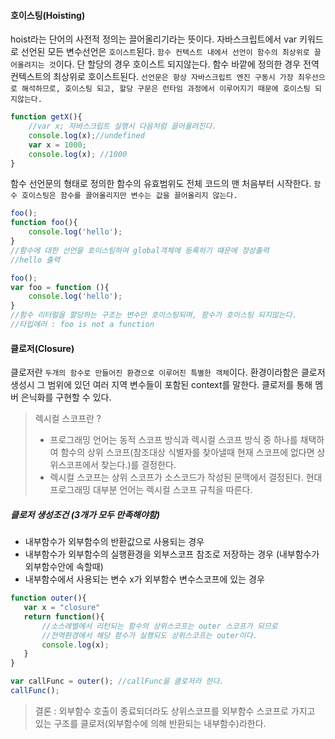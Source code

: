 #### 호이스팅(Hoisting)

hoist라는 단어의 사전적 정의는 끌어올리기라는 뜻이다.
자바스크립트에서 var 키워드로 선언된 모든 변수선언은 `호이스트`된다.
`함수 컨텍스트 내에서 선언이 함수의 최상위로 끌어올려지는 것`이다.
단 할당의 경우 호이스트 되지않는다.
함수 바깥에 정의한 경우 전역 컨텍스트의 최상위로 호이스트된다.
`선언문은 항상 자바스크립트 엔진 구동시 가장 최우선으로 해석하므로, 호이스팅 되고, 할당 구문은 런타임 과정에서 이루어지기 때문에 호이스팅 되지않는다.`

```javascript
function getX(){
    //var x; 자바스크립트 실행시 다음처럼 끌어올려진다.
    console.log(x);//undefined
    var x = 1000;
    console.log(x); //1000
}
```

함수 선언문의 형태로 정의한 함수의 유효범위도 전체 코드의 맨 처음부터 시작한다. `함수 호이스팅은 함수를 끌어올리지만 변수는 값을 끌어올리지 않는다.`

```javascript
foo();
function foo(){
    console.log('hello');
}
//함수에 대한 선언을 호이스팅하여 global객체에 등록하기 떄문에 정상출력
//hello 출력
```

```javascript
foo();
var foo = function (){
    console.log('hello');
}
//함수 리터럴을 할당하는 구조는 변수만 호이스팅되며, 함수가 호이스팅 되지않는다.
//타입에러 : foo is not a function
```

#### 클로저(Closure)

클로저란 `두개의 함수로 만들어진 환경으로 이루어진 특별한 객체`이다.
환경이라함은 클로저 생성시 그 범위에 있던 여러 지역 변수들이 포함된 context를 말한다.
클로저를 통해 멤버 은닉화를 구현할 수 있다.

> 렉시컬 스코프란 ?
> - 프로그래밍 언어는 동적 스코프 방식과 렉시컬 스코프 방식 중 하나를 채택하여 함수의 상위 스코프(참조대상 식별자를 찾아낼때 현재 스코프에 없다면 상위스코프에서 찾는다.)를 결정한다. 
> - 렉시컬 스코프는 상위 스코프가 소스코드가 작성된 문맥에서 결정된다. 현대 프로그래밍 대부분 언어는 렉시컬 스코프 규칙을 따른다.

##### 클로저 생성조건 (3개가 모두 만족해야함)

- 내부함수가 외부함수의 반환값으로 사용되는 경우
- 내부함수가 외부함수의 실행환경을 외부스코프 참조로 저장하는 경우
(내부함수가 외부함수안에 속할때)
- 내부함수에서 사용되는 변수 x가 외부함수 변수스코프에 있는 경우

```javascript
function outer(){
   var x = "closure"
   return function(){ 
       //소스레벨에서 리턴되는 함수의 상위스코프는 outer 스코프가 되므로 
       //전역환경에서 해당 함수가 실행되도 상위스코프는 outer이다.
       console.log(x);
   } 
}

var callFunc = outer(); //callFunc을 클로저라 한다.
callFunc();
```

> 결론 : 외부함수 호출이 종료되더라도 상위스코프를 외부함수 스코프로 가지고 있는 구조를 클로저(외부함수에 의해 반환되는 내부함수)라한다. 